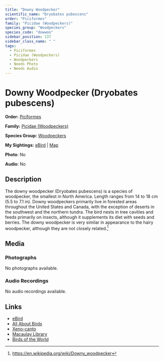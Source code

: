```yaml
---
title: "Downy Woodpecker"
scientific_name: "Dryobates pubescens"
order: "Piciformes"
family: "Picidae (Woodpeckers)"
species_group: "Woodpeckers"
species_code: "dowwoo"
sidebar_position: 137
sidebar_class_name: " "
tags: 
  - Piciformes
  - Picidae (Woodpeckers)
  - Woodpeckers
  - Needs Photo
  - Needs Audio
---
```


# Downy Woodpecker (Dryobates pubescens)

**Order:** [Piciformes](/tags/piciformes)

**Family:** [Picidae (Woodpeckers)](/tags/picidae-woodpeckers)

**Species Group:** [Woodpeckers](/tags/woodpeckers)

**My Sightings:** [eBird](https://ebird.org/lifelist?r=world&time=life&spp=dowwoo) | [Map](/map?species_code=dowwoo)

**Photo**: No 

**Audio**: No

## Description
The downy woodpecker (Dryobates pubescens) is a species of woodpecker, the smallest in North America. Length ranges from 14 to 18 cm (5.5 to 7.1 in). Downy woodpeckers primarily live in forested areas throughout the United States and Canada, with the exception of deserts in the southwest and the northern tundra. The bird nests in tree cavities and feeds primarily on insects, although it supplements its diet with seeds and berries. The downy woodpecker is very similar in appearance to the hairy woodpecker, although they are not closely related.[^1]

[^1]: https://en.wikipedia.org/wiki/Downy_woodpecker

## Media
### Photographs
No photographs available.

### Audio Recordings
No audio recordings available.

## Links
* [eBird](https://ebird.org/species/dowwoo) 
* [All About Birds](https://www.allaboutbirds.org/guide/dowwoo) 
* [Xeno-canto](https://www.xeno-canto.org/species/dryobates-pubescens) 
* [Macaulay Library](https://search.macaulaylibrary.org/catalog?taxonCode=dowwoo&sort=rating_rank_desc)
* [Birds of the World](https://birdsoftheworld.org/bow/species/dowwoo)

